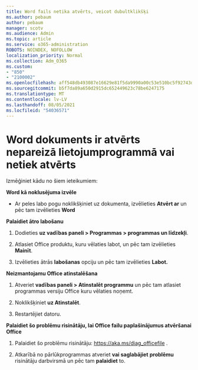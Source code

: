 ```yaml
---
title: Word fails netika atvērts, veicot dubultklikšķi
ms.author: pebaum
author: pebaum
manager: scotv
ms.audience: Admin
ms.topic: article
ms.service: o365-administration
ROBOTS: NOINDEX, NOFOLLOW
localization_priority: Normal
ms.collection: Adm_O365
ms.custom:
- "850"
- "2100002"
ms.openlocfilehash: aff548db493087e16629e81f5da9990a00c53e510bc5f92743dee393956d9c1c
ms.sourcegitcommit: b5f7da89a650d2915dc652449623c78be6247175
ms.translationtype: MT
ms.contentlocale: lv-LV
ms.lasthandoff: 08/05/2021
ms.locfileid: "54036571"
---
```

# <a name="word-document-opened-in-the-wrong-app-or-didnt-open"></a>Word dokuments ir atvērts nepareizā lietojumprogrammā vai netiek atvērts

Izmēģiniet kādu no šiem ieteikumiem:

**Word kā noklusējuma izvēle**

- Ar peles labo pogu noklikšķiniet uz dokumenta, izvēlieties **Atvērt ar** un pēc tam izvēlieties **Word**

**Palaidiet ātro labošanu**

1. Dodieties **uz vadības paneli > Programmas > programmas un līdzekļi**.

2. Atlasiet Office produktu, kuru vēlaties labot, un pēc tam izvēlieties **Mainīt**.

3. Izvēlieties ātrās **labošanas** opciju un pēc tam izvēlieties **Labot.**

**Neizmantojamu Office atinstalēšana**

1. Atveriet **vadības paneli > Atinstalēt programmu** un pēc tam atlasiet programmas versiju Office kuru vēlaties noņemt.

2. Noklikšķiniet **uz Atinstalēt**.

3. Restartējiet datoru.

**Palaidiet šo problēmu risinātāju, lai Office failu paplašinājumus atvēršanai Office**

1. Palaidiet šo problēmu risinātāju: https://aka.ms/diag_officefile .

2. Atkarībā no pārlūkprogrammas atveriet **vai saglabājiet** **problēmu** risinātāju darbvirsmā un pēc tam **palaidiet** to.
